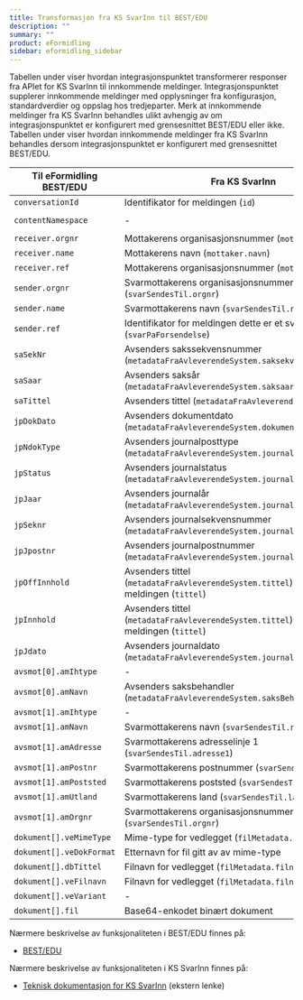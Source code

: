 ```yaml
---
title: Transformasjon fra KS SvarInn til BEST/EDU
description: ""
summary: ""
product: eFormidling
sidebar: eformidling_sidebar
---
```


Tabellen under viser hvordan integrasjonspunktet transformerer responser fra APIet for KS SvarInn til innkommende
meldinger. Integrasjonspunktet supplerer innkommende meldinger med opplysninger fra konfigurasjon, standardverdier og
oppslag hos tredjeparter. Merk at innkommende meldinger fra KS SvarInn behandles ulikt avhengig av om
integrasjonspunktet er konfigurert med grensesnittet BEST/EDU eller ikke. Tabellen under viser hvordan innkommende
meldinger fra KS SvarInn behandles dersom integrasjonspunktet er konfigurert med grensesnittet BEST/EDU.

| Til eFormidling BEST/EDU | Fra KS SvarInn                                                                                   | Fra konfigurasjon                        | Fra standardverdi |
| ------------------------ | ------------------------------------------------------------------------------------------------ | ---------------------------------------- | ----------------- |
| `conversationId`         | Identifikator for meldingen (`id`)                                                               | -                                        | - |
| `contentNamespace`       | -                                                                                                | -                                        | `http://www.arkivverket.no/Noark4-1-WS-WD/types` |
| `receiver.orgnr`         | Mottakerens organisasjonsnummer (`mottaker.orgnr`)                                               | -                                        | - |
| `receiver.name`          | Mottakerens navn (`mottaker.navn`)                                                               | -                                        | - |
| `receiver.ref`           | Mottakerens organisasjonsnummer (`mottaker.orgnr`)                                               | -                                        | - |
| `sender.orgnr`           | Svarmottakerens organisasjonsnummer (`svarSendesTil.orgnr`)                                      | -                                        | - |
| `sender.name`            | Svarmottakerens navn (`svarSendesTil.navn`)                                                      | -                                        | - |
| `sender.ref`             | Identifikator for meldingen dette er et svar på (`svarPaForsendelse`)                            | -                                        | - |
| `saSekNr`                | Avsenders sakssekvensnummer (`metadataFraAvleverendeSystem.saksekvensnummer`)                    | -                                        | - |
| `saSaar`                 | Avsenders saksår (`metadataFraAvleverendeSystem.saksaar`)                                        | -                                        | - |
| `saTittel`               | Avsenders tittel (`metadataFraAvleverendeSystem.tittel`)                                         | -                                        | - |
| `jpDokDato`              | Avsenders dokumentdato (`metadataFraAvleverendeSystem.dokumentetsDato`)                          | -                                        | - |
| `jpNdokType`             | Avsenders journalposttype (`metadataFraAvleverendeSystem.journalposttype`)                       | -                                        | - |
| `jpStatus`               | Avsenders journalstatus (`metadataFraAvleverendeSystem.journalstatus`)                           | -                                        | - |
| `jpJaar`                 | Avsenders journalår (`metadataFraAvleverendeSystem.journalaar`)                                  | -                                        | - |
| `jpSeknr`                | Avsenders journalsekvensnummer (`metadataFraAvleverendeSystem.journalseksvensnummer`)            | -                                        | - |
| `jpJpostnr`              | Avsenders journalpostnummer (`metadataFraAvleverendeSystem.journalpostnummer`)                   | -                                        | - |
| `jpOffInnhold`           | Avsenders tittel (`metadataFraAvleverendeSystem.tittel`), ellers tittel for meldingen (`tittel`) | -                                        | `Dokumentet mangler tittel` |
| `jpInnhold`              | Avsenders tittel (`metadataFraAvleverendeSystem.tittel`), ellers tittel for meldingen (`tittel`) | -                                        | `Dokumentet mangler tittel` |
| `jpJdato`                | Avsenders journaldato (`metadataFraAvleverendeSystem.journaldato`)                               | -                                        | - |
| `avsmot[0].amIhtype`     | -                                                                                                | -                                        | `0` |
| `avsmot[0].amNavn`       | Avsenders saksbehandler (`metadataFraAvleverendeSystem.saksBehandler`)                           | -                                        | - |
| `avsmot[1].amIhtype`     | -                                                                                                | -                                        | `1` |
| `avsmot[1].amNavn`       | Svarmottakerens navn (`svarSendesTil.navn`)                                                      | -                                        | - |
| `avsmot[1].amAdresse`    | Svarmottakerens adresselinje 1 (`svarSendesTil.adresse1`)                                        | -                                        | - |
| `avsmot[1].amPostnr`     | Svarmottakerens postnummer (`svarSendesTil.postnr`)                                              | -                                        | - |
| `avsmot[1].amPoststed`   | Svarmottakerens poststed (`svarSendesTil.poststed`)                                              | -                                        | - |
| `avsmot[1].amUtland`     | Svarmottakerens land (`svarSendesTil.land`)                                                      | -                                        | - |
| `avsmot[1].amOrgnr`      | Svarmottakerens organisasjonsnummer (`svarSendesTil.orgnr`)                                      | -                                        | - |
| `dokument[].veMimeType`  | Mime-type for vedlegget (`filMetadata.mimetype`)                                                 | -                                        | - |
| `dokument[].veDokFormat` | Etternavn for fil gitt av av mime-type                                                           | -                                        | - |
| `dokument[].dbTittel`    | Filnavn for vedlegget (`filMetadata.filnavn`)                                                    | -                                        | - |
| `dokument[].veFilnavn`   | Filnavn for vedlegget (`filMetadata.filnavn`)                                                    | -                                        | - |
| `dokument[].veVariant`   | -                                                                                                | -                                        | `P` |
| `dokument[].fil`         | Base64-enkodet binært dokument                                                                   | -                                        | - |

Nærmere beskrivelse av funksjonaliteten i BEST/EDU finnes på:
- [BEST/EDU](../integrasjonspunkt_bestedu_api)

Nærmere beskrivelse av funksjonaliteten i KS SvarInn finnes på:

- [Teknisk dokumentasjon for KS SvarInn](https://ks-no.github.io/svarut/integrasjon/mottaksservice-rest/) (ekstern lenke)
